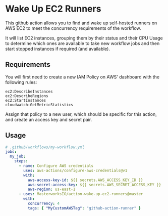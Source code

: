 # Wake Up EC2 Runners

This github action allows you to find and wake up self-hosted runners on AWS EC2 to meet the concurrency requirements of the workflow.

It will list EC2 instances, grouping them by their status and their CPU Usage to determine which ones are available to take new workflow jobs and then start stopped instances if required (and available).

## Requirements

You will first need to create a new IAM Policy on AWS' dashboard with the following rules:

```
ec2:DescribeInstances
ec2:DescribeRegions
ec2:StartInstances
cloudwatch:GetMetricStatistics
```

Assign that policy to a new user, which should be specific for this action, and create an access key and secret pair.

## Usage

```yaml
# .github/workflows/my-workflow.yml
jobs:
  my_job:
    steps:
      - name: Configure AWS credentials
        uses: aws-actions/configure-aws-credentials@v1
        with:
          aws-access-key-id: ${{ secrets.AWS_ACCESS_KEY_ID }}
          aws-secret-access-key: ${{ secrets.AWS_SECRET_ACCESS_KEY }}
          aws-region: us-east-1
      - uses: MasterworksIO/action-wake-up-ec2-runners@master
        with:
          concurrency: 4
          tags: { "MyCustomAWSTag": "github-action-runner" }
```
